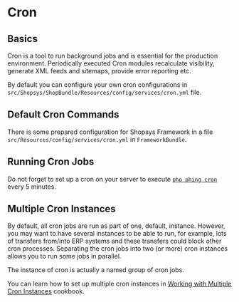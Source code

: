 # Cron

## Basics
Cron is a tool to run background jobs and is essential for the production environment.
Periodically executed Cron modules recalculate visibility, generate XML feeds and sitemaps, provide error reporting etc.

By default you can configure your own cron configurations in `src/Shopsys/ShopBundle/Resources/config/services/cron.yml` file.

## Default Cron Commands
There is some prepared configuration for Shopsys Framework in a file `src/Resources/config/services/cron.yml` in `FrameworkBundle`.

## Running Cron Jobs
Do not forget to set up a cron on your server to execute [`php phing cron`](../introduction/console-commands-for-application-management-phing-targets.md#cron) every 5 minutes.

## Multiple Cron Instances
By default, all cron jobs are run as part of one, default, instance.
However, you may want to have several instances to be able to run, for example, lots of transfers from/into ERP systems and these transfers could block other cron processes.
Separating the cron jobs into two (or more) cron instances allows you to run some jobs in parallel.

The instance of cron is actually a named group of cron jobs.

You can learn how to set up multiple cron instances in [Working with Multiple Cron Instances](../cookbook/working-with-multiple-cron-instances.md) cookbook.
